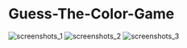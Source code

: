 # Guess-The-Color-Game
![screenshots_1](https://user-images.githubusercontent.com/91014874/199950273-b54b7574-9a20-42d1-9d67-e3c2ffe1308e.jpeg)
![screenshots_2](https://user-images.githubusercontent.com/91014874/199950309-0679074a-d226-4149-90dc-6cf12ba5273c.jpeg)
![screenshots_3](https://user-images.githubusercontent.com/91014874/199950326-657459af-6acb-48bb-b236-1e5871fb43dc.jpeg)

